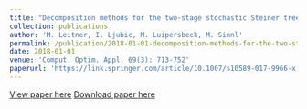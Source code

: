 ```yaml
---
title: "Decomposition methods for the two-stage stochastic Steiner tree problem"
collection: publications
author: 'M. Leitner, I. Ljubic, M. Luipersbeck, M. Sinnl'
permalink: /publication/2018-01-01-decomposition-methods-for-the-two-stage-stochastic-steiner-tree-problem
date: 2018-01-01
venue: 'Comput. Optim. Appl. 69(3): 713-752'
paperurl: 'https://link.springer.com/article/10.1007/s10589-017-9966-x'
---
```

[View paper here](https://link.springer.com/article/10.1007/s10589-017-9966-x)
[Download paper here]({{site.url}}/docs/publications/sstp.pdf)
